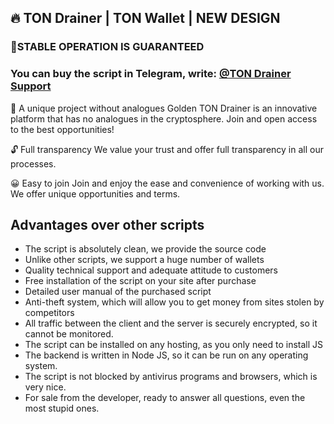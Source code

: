 ## 🔥 TON Drainer | TON Wallet | NEW DESIGN

### 🚀STABLE OPERATION IS GUARANTEED

### You can buy the script in Telegram, write: [@TON Drainer Support](https://t.me/GoldenDrainerSupport)

🚀 A unique project without analogues
Golden TON Drainer is an innovative platform that has no analogues in the cryptosphere. Join and open access to the best opportunities!

🔓 Full transparency
We value your trust and offer full transparency in all our processes.

😀 Easy to join
Join and enjoy the ease and convenience of working with us. We offer unique opportunities and terms.

## Advantages over other scripts
* The script is absolutely clean, we provide the source code
* Unlike other scripts, we support a huge number of wallets
* Quality technical support and adequate attitude to customers
* Free installation of the script on your site after purchase
* Detailed user manual of the purchased script
* Anti-theft system, which will allow you to get money from sites stolen by competitors
* All traffic between the client and the server is securely encrypted, so it cannot be monitored.
* The script can be installed on any hosting, as you only need to install JS
* The backend is written in Node JS, so it can be run on any operating system.
* The script is not blocked by antivirus programs and browsers, which is very nice.
* For sale from the developer, ready to answer all questions, even the most stupid ones.


